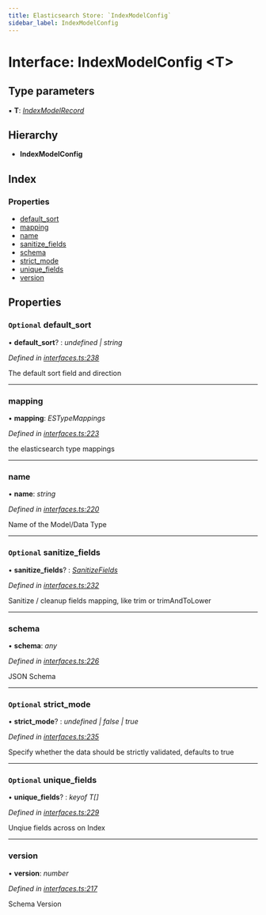```yaml
---
title: Elasticsearch Store: `IndexModelConfig`
sidebar_label: IndexModelConfig
---
```


# Interface: IndexModelConfig <**T**>

## Type parameters

▪ **T**: *[IndexModelRecord](indexmodelrecord.md)*

## Hierarchy

* **IndexModelConfig**

## Index

### Properties

* [default_sort](indexmodelconfig.md#optional-default_sort)
* [mapping](indexmodelconfig.md#mapping)
* [name](indexmodelconfig.md#name)
* [sanitize_fields](indexmodelconfig.md#optional-sanitize_fields)
* [schema](indexmodelconfig.md#schema)
* [strict_mode](indexmodelconfig.md#optional-strict_mode)
* [unique_fields](indexmodelconfig.md#optional-unique_fields)
* [version](indexmodelconfig.md#version)

## Properties

### `Optional` default_sort

• **default_sort**? : *undefined | string*

*Defined in [interfaces.ts:238](https://github.com/terascope/teraslice/blob/0ae31df4/packages/elasticsearch-store/src/interfaces.ts#L238)*

The default sort field and direction

___

###  mapping

• **mapping**: *ESTypeMappings*

*Defined in [interfaces.ts:223](https://github.com/terascope/teraslice/blob/0ae31df4/packages/elasticsearch-store/src/interfaces.ts#L223)*

the elasticsearch type mappings

___

###  name

• **name**: *string*

*Defined in [interfaces.ts:220](https://github.com/terascope/teraslice/blob/0ae31df4/packages/elasticsearch-store/src/interfaces.ts#L220)*

Name of the Model/Data Type

___

### `Optional` sanitize_fields

• **sanitize_fields**? : *[SanitizeFields](../overview.md#sanitizefields)*

*Defined in [interfaces.ts:232](https://github.com/terascope/teraslice/blob/0ae31df4/packages/elasticsearch-store/src/interfaces.ts#L232)*

Sanitize / cleanup fields mapping, like trim or trimAndToLower

___

###  schema

• **schema**: *any*

*Defined in [interfaces.ts:226](https://github.com/terascope/teraslice/blob/0ae31df4/packages/elasticsearch-store/src/interfaces.ts#L226)*

JSON Schema

___

### `Optional` strict_mode

• **strict_mode**? : *undefined | false | true*

*Defined in [interfaces.ts:235](https://github.com/terascope/teraslice/blob/0ae31df4/packages/elasticsearch-store/src/interfaces.ts#L235)*

Specify whether the data should be strictly validated, defaults to true

___

### `Optional` unique_fields

• **unique_fields**? : *keyof T[]*

*Defined in [interfaces.ts:229](https://github.com/terascope/teraslice/blob/0ae31df4/packages/elasticsearch-store/src/interfaces.ts#L229)*

Unqiue fields across on Index

___

###  version

• **version**: *number*

*Defined in [interfaces.ts:217](https://github.com/terascope/teraslice/blob/0ae31df4/packages/elasticsearch-store/src/interfaces.ts#L217)*

Schema Version
